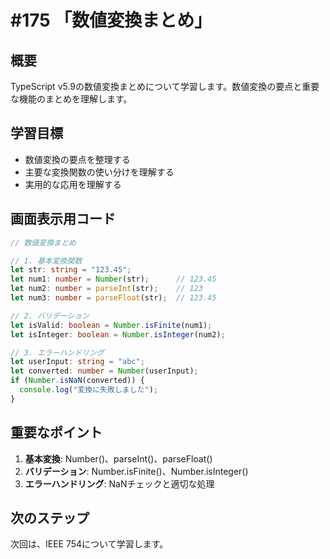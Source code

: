 # #175 「数値変換まとめ」

## 概要
TypeScript v5.9の数値変換まとめについて学習します。数値変換の要点と重要な機能のまとめを理解します。

## 学習目標
- 数値変換の要点を整理する
- 主要な変換関数の使い分けを理解する
- 実用的な応用を理解する

## 画面表示用コード

```typescript
// 数値変換まとめ

// 1. 基本変換関数
let str: string = "123.45";
let num1: number = Number(str);      // 123.45
let num2: number = parseInt(str);    // 123
let num3: number = parseFloat(str);  // 123.45

// 2. バリデーション
let isValid: boolean = Number.isFinite(num1);
let isInteger: boolean = Number.isInteger(num2);

// 3. エラーハンドリング
let userInput: string = "abc";
let converted: number = Number(userInput);
if (Number.isNaN(converted)) {
  console.log("変換に失敗しました");
}
```

## 重要なポイント
1. **基本変換**: Number()、parseInt()、parseFloat()
2. **バリデーション**: Number.isFinite()、Number.isInteger()
3. **エラーハンドリング**: NaNチェックと適切な処理

## 次のステップ
次回は、IEEE 754について学習します。
